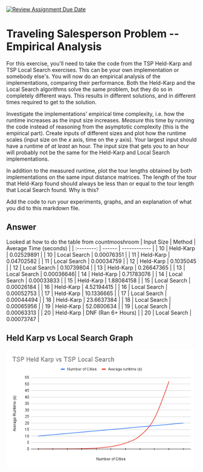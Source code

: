 [![Review Assignment Due Date](https://classroom.github.com/assets/deadline-readme-button-24ddc0f5d75046c5622901739e7c5dd533143b0c8e959d652212380cedb1ea36.svg)](https://classroom.github.com/a/7Wc93oxi)
# Traveling Salesperson Problem -- Empirical Analysis

For this exercise, you'll need to take the code from the TSP Held-Karp and TSP
Local Search exercises. This can be your own implementation or somebody else's.
You will now do an empirical analysis of the implementations, comparing their
performance. Both the Held-Karp and the Local Search algorithms solve the same
problem, but they do so in completely different ways. This results in different
solutions, and in different times required to get to the solution.

Investigate the implementations' empirical time complexity, i.e. how the runtime
increases as the input size increases. *Measure* this time by running the code
instead of reasoning from the asymptotic complexity (this is the empirical
part). Create inputs of different sizes and plot how the runtime scales (input
size on the $x$ axis, time on the $y$ axis). Your largest input should have a
runtime of *at least* an hour. The input size that gets you to an hour will
probably not be the same for the Held-Karp and Local Search implementations.

In addition to the measured runtime, plot the tour lengths obtained by both
implementations on the same input distance matrices. The length of the tour that
Held-Karp found should always be less than or equal to the tour length that
Local Search found. Why is this?

Add the code to run your experiments, graphs, and an explanation of what you did
to this markdown file.

## Answer
Looked at how to do the table from countmooshroom
| Input Size | Method | Average Time (seconds) |
| :--------: | ------ | ------------ |
| 10 | Held-Karp | 0.02529891 |
| 10 | Local Search | 0.00076351 |
| 11 | Held-Karp | 0.04702582 |
| 11 | Local Search | 0.00034759 |
| 12 | Held-Karp | 0.1035045 |
| 12 | Local Search | 0.10739804 |
| 13 | Held-Karp | 0.26647365 |
| 13 | Local Search | 0.00036646|
| 14 | Held-Karp | 0.71783076 |
| 14 | Local Search | 0.00033833 |
| 15 | Held-Karp | 1.88084158 |
| 15 | Local Search | 0.00026184 |
| 16 | Held-Karp | 4.52194415 |
| 16 | Local Search | 0.00052753 |
| 17 | Held-Karp | 10.1336665 |
| 17 | Local Search | 0.00044494 |
| 18 | Held-Karp | 23.6637384  |
| 18 | Local Search | 0.00065956 |
| 19 | Held-Karp | 52.0800634 |
| 19 | Local Search | 0.00063313 |
| 20 | Held-Karp | DNF (Ran 6+ Hours) |
| 20 | Local Search | 0.00073747 |

## Held Karp vs Local Search Graph
![Held Karp vs Local Search Graph](https://github.com/COSC3020/tsp-comparison-JamesOzzyburn-1/blob/main/TSP%20Held%20Karp%20vs%20TSP%20Local%20Search.png?raw=true)
